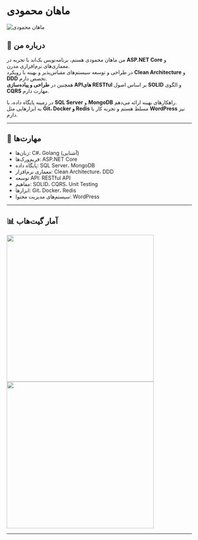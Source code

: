 # ماهان محمودی

<img align="center" src="https://github.com/mahancrx/mahancrx/assets/87831227/dbc71c23-9e98-40b3-b8b3-65b4ca91d1a7" alt="ماهان محمودی">

## 👋 درباره من
من ماهان محمودی هستم، برنامه‌نویس بک‌اند با تجربه در **ASP.NET Core** و معماری‌های نرم‌افزاری مدرن.  
در طراحی و توسعه سیستم‌های مقیاس‌پذیر و بهینه با رویکرد **Clean Architecture** و **DDD** تخصص دارم.  
همچنین در **طراحی و پیاده‌سازی APIهای RESTful** بر اساس اصول **SOLID** و الگوی **CQRS** مهارت دارم.

در زمینه پایگاه داده، با **SQL Server** و **MongoDB** راهکارهای بهینه ارائه می‌دهم.  
به ابزارهایی مثل **Git، Docker و Redis** مسلط هستم و تجربه کار با **WordPress** نیز دارم.

---

## 💼 مهارت‌ها
- زبان‌ها: C#، Golang (آشنایی)
- فریم‌ورک‌ها: ASP.NET Core
- پایگاه داده: SQL Server، MongoDB
- معماری نرم‌افزار: Clean Architecture، DDD
- توسعه API: RESTful API
- مفاهیم: SOLID، CQRS، Unit Testing
- ابزارها: Git، Docker، Redis
- سیستم‌های مدیریت محتوا: WordPress

---

## 📊 آمار گیت‌هاب
<img width=400 src='https://github-readme-stats.vercel.app/api?username=mahancrx&theme=vue-dark&show_icons=true&hide_border=true&count_private=true' />
<img width=400 src='https://github-readme-streak-stats.herokuapp.com/?user=mahancrx&theme=vue-dark&hide_border=true' />

---
